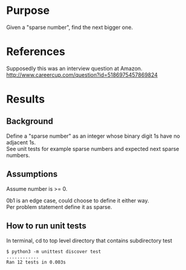 # Purpose
Given a "sparse number", find the next bigger one.

# References
Supposedly this was an interview question at Amazon.  
http://www.careercup.com/question?id=5186975457869824

# Results

## Background
Define a "sparse number" as an integer whose binary digit 1s have no adjacent 1s.  
See unit tests for example sparse numbers and expected next sparse numbers.

## Assumptions
Assume number is >= 0.

0b1 is an edge case, could choose to define it either way.  
Per problem statement define it as sparse.

## How to run unit tests
In terminal, cd to top level directory that contains subdirectory test

    $ python3 -m unittest discover test
    ............
    Ran 12 tests in 0.003s
